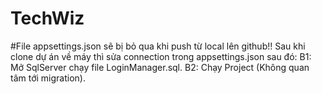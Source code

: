 # TechWiz
#File appsettings.json sẽ bị bỏ qua khi push từ local lên github!!
Sau khi clone dự án về máy thì sửa connection trong appsettings.json sau đó: 
B1: Mở SqlServer chạy file LoginManager.sql.
B2: Chạy Project (Không quan tâm tới migration).
